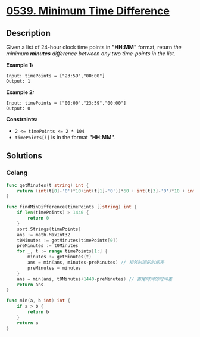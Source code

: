 # [0539. Minimum Time Difference](https://leetcode-cn.com/problems/minimum-time-difference/)



## Description



Given a list of 24-hour clock time points in **"HH:MM"** format, return *the minimum **minutes** difference between any two time-points in the list*.

 

**Example 1:**

```
Input: timePoints = ["23:59","00:00"]
Output: 1
```

**Example 2:**

```
Input: timePoints = ["00:00","23:59","00:00"]
Output: 0
```

 

**Constraints:**

- `2 <= timePoints <= 2 * 104`
- `timePoints[i]` is in the format **"HH:MM"**.





## Solutions

### Golang

```go
func getMinutes(t string) int {
    return (int(t[0]-'0')*10+int(t[1]-'0'))*60 + int(t[3]-'0')*10 + int(t[4]-'0')
}

func findMinDifference(timePoints []string) int {
    if len(timePoints) > 1440 {
        return 0
    }
    sort.Strings(timePoints)
    ans := math.MaxInt32
    t0Minutes := getMinutes(timePoints[0])
    preMinutes := t0Minutes
    for _, t := range timePoints[1:] {
        minutes := getMinutes(t)
        ans = min(ans, minutes-preMinutes) // 相邻时间的时间差
        preMinutes = minutes
    }
    ans = min(ans, t0Minutes+1440-preMinutes) // 首尾时间的时间差
    return ans
}

func min(a, b int) int {
    if a > b {
        return b
    }
    return a
}
```

